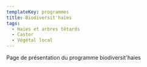 ```yaml
---
templateKey: programmes
title: Biodiversit'haies
tags:
  - Haies et arbres têtards
  - Castor
  - Végétal local
---
```

Page de présentation du programme biodiversit'haies